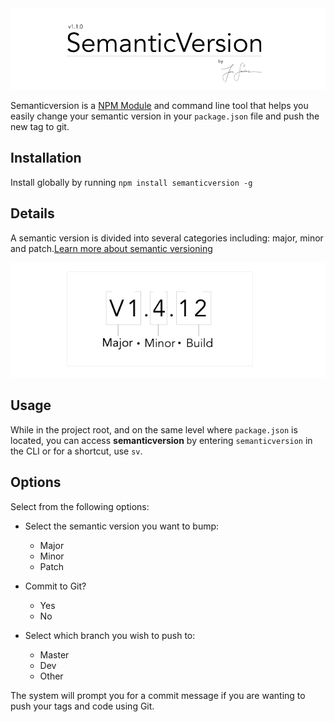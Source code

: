 
<img src="https://raw.githubusercontent.com/joecodecreations/semanticVersion/master/resources/images/semantic_header.jpg" />


Semanticversion is a [NPM Module](https://www.npmjs.com/package/semanticversion) and command line tool that helps you easily change your semantic version in your `package.json` file and push the new tag to git.




## Installation
Install globally by running `npm install semanticversion -g`

## Details
A semantic version is divided into several categories including: major, minor and patch.[Learn more about semantic versioning](http://semver.org/)

<img src="https://raw.githubusercontent.com/joecodecreations/semanticVersion/master/resources/images/diagram.jpg" />

## Usage

While in the project root, and on the same level where `package.json` is located, you can access **semanticversion** by entering `semanticversion` in the CLI or for a shortcut, use `sv`.


## Options
Select from the following options:

* Select the semantic version you want to bump:
  * Major
  * Minor
  * Patch


* Commit to Git?
  * Yes
  * No


* Select which branch you wish to push to:
  * Master
  * Dev
  * Other


The system will prompt you for a commit message if you are wanting to push your tags and code using Git.
